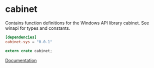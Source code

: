 # cabinet #
Contains function definitions for the Windows API library cabinet. See winapi for types and constants.

```toml
[dependencies]
cabinet-sys = "0.0.1"
```

```rust
extern crate cabinet;
```

[Documentation](https://retep998.github.io/doc/winapi/cabinet/)

